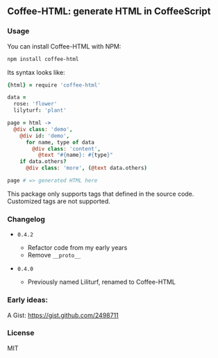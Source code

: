 
Coffee-HTML: generate HTML in CoffeeScript
------

### Usage

You can install Coffee-HTML with NPM:

```bash
npm install coffee-html
```

Its syntax looks like:

```coffee
{html} = require 'coffee-html'

data =
  rose: 'flower'
  lilyturf: 'plant'

page = html ->
  @div class: 'demo',
    @div id: 'demo',
      for name, type of data
        @div class: 'content',
          @text "#{name}: #{type}"
    if data.others?
      @div class: 'more', (@text data.others)

page # => generated HTML here
```

This package only supports tags that defined in the source code.
Customized tags are not supported.

### Changelog

* `0.4.2`
  * Refactor code from my early years
  * Remove `__proto__`

* `0.4.0`
  * Previously named Liliturf, renamed to Coffee-HTML

### Early ideas:

A Gist: https://gist.github.com/2498711

### License

MIT